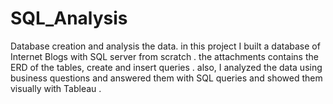 # SQL_Analysis
Database creation and analysis the data.
in this project I built a database of Internet Blogs with SQL server from scratch .
the attachments contains the ERD of the tables, create and insert queries .
also, I analyzed the data using business questions and answered them with SQL queries
and showed them visually with Tableau .

